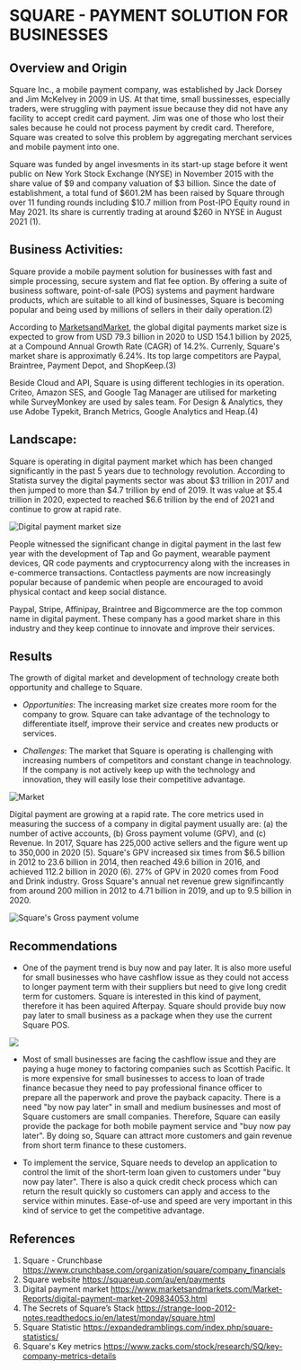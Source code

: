 # SQUARE - PAYMENT SOLUTION FOR BUSINESSES

## Overview and Origin

Square Inc., a mobile payment company, was established by Jack Dorsey and Jim McKelvey in 2009 in US. At that time, small bussinesses, especially traders, were struggling with payment issue because they did not have any facility to accept credit card payment. Jim was one of those who lost their sales because he could not process payment by credit card. Therefore, Square was created to solve this problem by aggregating merchant services and mobile payment into one.

Square was funded by angel invesments in its start-up stage before it went public on New York Stock Exchange (NYSE) in November 2015 with the share value of $9 and company valuation of $3 billion. Since the date of establishment, a total fund of $601.2M has been raised by Square through over 11 funding rounds including $10.7 million from Post-IPO Equity round in May 2021. Its share is currently trading at around $260 in NYSE in August 2021 (1).

## Business Activities:

Square provide a mobile payment solution for businesses with fast and simple processing, secure system and flat fee option. By offering a suite of business software, point-of-sale (POS) systems and payment hardware products, which are suitable to all kind of businesses, Square is becoming popular and being used by millions of sellers in their daily operation.(2)

According to [MarketsandMarket](https://www.marketsandmarkets.com/Market-Reports/digital-payment-market-209834053.html), the global digital payments market size is expected to grow from USD 79.3 billion in 2020 to USD 154.1 billion by 2025, at a Compound Annual Growth Rate (CAGR) of 14.2%. Currenly, Square's market share is approximatly 6.24%. Its top large competitors are Paypal, Braintree, Payment Depot, and ShopKeep.(3)

Beside Cloud and API, Square is using different techlogies in its operation. Criteo, Amazon SES, and Google Tag Manager are utilised for marketing while SurveyMonkey are used by sales team. For Design & Analytics, they use Adobe Typekit, Branch Metrics, Google Analytics and Heap.(4)

## Landscape:

Square is operating in digital payment market which has been changed significantly in the past 5 years due to technology revolution. According to Statista survey the digital payments sector was about $3 trillion in 2017 and then jumped to more than $4.7 trillion by end of 2019. It was value at $5.4 trillion in 2020, expected to reached $6.6 trillion by the end of 2021 and continue to grow at rapid rate.

 ![Digital payment market size](https://www.databridgemarketresearch.com/media/2021/2/c246f6d4-d4df-44c5-a0cd-246fa2fecb77.jpg)


People witnessed the significant change in digital payment in the last few year with the development of Tap and Go payment, wearable payment devices, QR code payments and cryptocurrency along with the increases in e-commerce transactions. Contactless payments are now increasingly popular because of pandemic when people are encouraged to avoid physical contact and keep social distance.

Paypal, Stripe, Affinipay, Braintree and Bigcommerce are the top common name in digital payment. These company has a good market share in this industry and they keep continue to innovate and improve their services.


## Results

The growth of digital market and development of technology create both opportunity and challege to Square. 
  * _Opportunities_: The increasing market size creates more room for the company to grow. Square can take advantage of the technology to differentiate itself, improve  their service and creates new products or services.
    
  * _Challenges_: The market that Square is operating is challenging with increasing numbers of competitors and constant change in teachnology. If the company is not actively keep up with the technology and innovation, they will easily lose their competitive advantage.


![Market](https://www.marketsandmarkets.com/Images/digital-payment-market7.jpg)

Digital payment are growing at a rapid rate. The core metrics used in measuring the success of a company in digital payment usually are: (a) the number of active accounts, (b) Gross payment volume (GPV), and (c) Revenue. In 2017, Square has 225,000 active sellers and the figure went up to 350,000 in 2020 (5). Square's GPV increased six times from $6.5 billion in 2012 to 23.6 billion in 2014, then reached 49.6 billion in 2016, and achieved 112.2 billion in 2020 (6). 27% of GPV in 2020 comes from Food and Drink industry. Gross  Square's annual net revenue grew signifincantly from around 200 million in 2012 to 4.71 billion in 2019, and up to 9.5 billion in 2020.


![Square's Gross payment volume ](https://g.foolcdn.com/image/?url=https%3A//g.foolcdn.com/editorial/images/472958/screenshot-2018-02-15-123705.png&w=2000&op=resize)



## Recommendations

* One of the payment trend is buy now and pay later. It is also more useful for small businesses who have cashflow issue as they could not access to longer payment term with their suppliers but need to give long credit term for customers. Square is interested in this kind of payment, therefore it has been aquired Afterpay. Square should provide buy now pay later to small business as a package when they use the current Square POS.

![](https://www.analyticssteps.com/backend/media/news_thumbnail/6999640/5241104_1627908089_2nd%20augustArtboard%203.jpg)

* Most of small businesses are facing the cashflow issue and they are paying a huge money to factoring companies such as Scottish Pacific. It is more expensive for small businesses to access to loan of trade finance becasue they need to pay professional finance officer to prepare all the paperwork and prove the payback capacity. There is a need "by now pay later" in small and medium businesses and most of Square customers are small companies. Therefore, Square can easily provide the package for both mobile payment service and "buy now pay later". By doing so, Square can attract more customers and gain revenue from short term finance to these customers. 

* To implement the service, Square needs to develop an application to control the limit of the short-term loan given to customers under "buy now pay later". There is also a quick credit check process which can return the result quickly so customers can apply and access to the service within minutes. Ease-of-use and speed are very important in this kind of service to get the competitive advantage.

## References
1. Square - Crunchbase <https://www.crunchbase.com/organization/square/company_financials>
2. Square website <https://squareup.com/au/en/payments>
3. Digital payment market <https://www.marketsandmarkets.com/Market-Reports/digital-payment-market-209834053.html>
4. The Secrets of Square’s Stack <https://strange-loop-2012-notes.readthedocs.io/en/latest/monday/square.html>
5. Square Statistic <https://expandedramblings.com/index.php/square-statistics/>
6. Square's Key metrics <https://www.zacks.com/stock/research/SQ/key-company-metrics-details>
